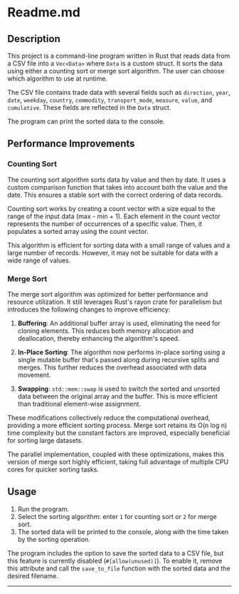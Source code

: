 # Readme.md

## Description

This project is a command-line program written in Rust that reads data from a CSV file into a `Vec<Data>` where `Data` is a custom struct. It sorts the data using either a counting sort or merge sort algorithm. The user can choose which algorithm to use at runtime.

The CSV file contains trade data with several fields such as `direction`, `year`, `date`, `weekday`, `country`, `commodity`, `transport_mode`, `measure`, `value`, and `cumulative`. These fields are reflected in the `Data` struct.

The program can print the sorted data to the console.

## Performance Improvements

### Counting Sort

The counting sort algorithm sorts data by value and then by date. It uses a custom comparison function that takes into account both the value and the date. This ensures a stable sort with the correct ordering of data records.

Counting sort works by creating a count vector with a size equal to the range of the input data (max - min + 1). Each element in the count vector represents the number of occurrences of a specific value. Then, it populates a sorted array using the count vector.

This algorithm is efficient for sorting data with a small range of values and a large number of records. However, it may not be suitable for data with a wide range of values.

### Merge Sort

The merge sort algorithm was optimized for better performance and resource utilization. It still leverages Rust's rayon crate for parallelism but introduces the following changes to improve efficiency:

1. **Buffering**: An additional buffer array is used, eliminating the need for cloning elements. This reduces both memory allocation and deallocation, thereby enhancing the algorithm's speed.
  
2. **In-Place Sorting**: The algorithm now performs in-place sorting using a single mutable buffer that's passed along during recursive splits and merges. This further reduces the overhead associated with data movement.

3. **Swapping**: `std::mem::swap` is used to switch the sorted and unsorted data between the original array and the buffer. This is more efficient than traditional element-wise assignment.

These modifications collectively reduce the computational overhead, providing a more efficient sorting process. Merge sort retains its O(n log n) time complexity but the constant factors are improved, especially beneficial for sorting large datasets.

The parallel implementation, coupled with these optimizations, makes this version of merge sort highly efficient, taking full advantage of multiple CPU cores for quicker sorting tasks.

## Usage

1. Run the program.
2. Select the sorting algorithm: enter `1` for counting sort or `2` for merge sort.
3. The sorted data will be printed to the console, along with the time taken by the sorting operation.

The program includes the option to save the sorted data to a CSV file, but this feature is currently disabled (`#[allow(unused)]`). To enable it, remove this attribute and call the `save_to_file` function with the sorted data and the desired filename.

---